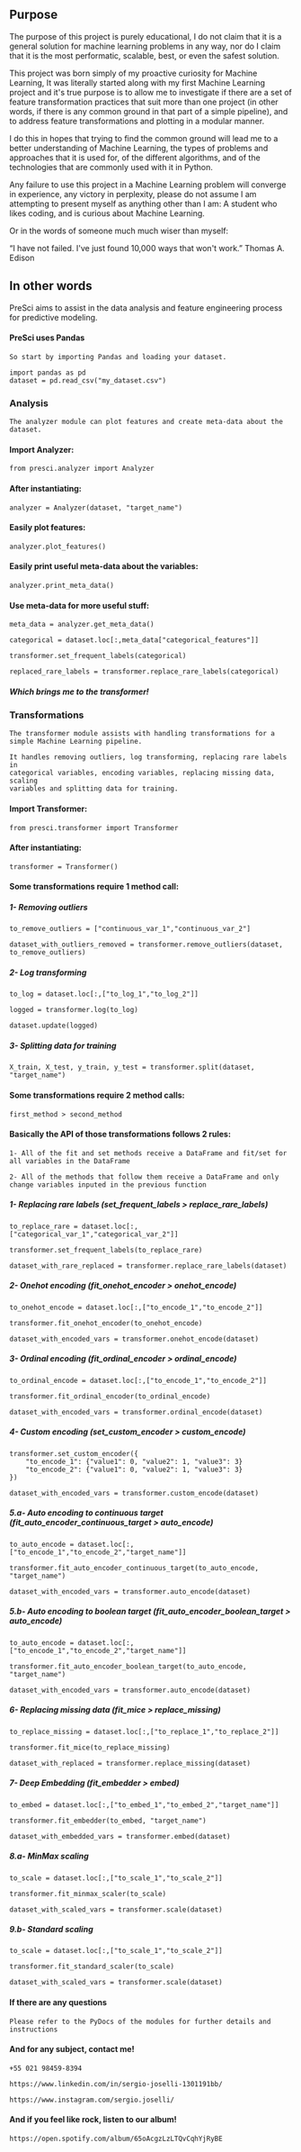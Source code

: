 ## Purpose

The purpose of this project is purely educational, I do not claim that
it is a general solution for machine learning problems in any way, nor
do I claim that it is the most performatic, scalable, best, or even the 
safest solution.

This project was born simply of my proactive curiosity for Machine Learning, 
It was literally started along with my first Machine Learning project and
it's true purpose is to allow me to investigate if there are a set of 
feature transformation practices that suit more than one project (in other
words, if there is any common ground in that part of a simple pipeline), and 
to address feature transformations and plotting in a modular manner.

I do this in hopes that trying to find the common ground will lead me to
a better understanding of Machine Learning, the types of problems and 
approaches that it is used for, of the different algorithms, and of the
technologies that are commonly used with it in Python. 

Any failure to use this project in a Machine Learning problem will converge
in experience, any victory in perplexity, please do not assume I am attempting
to present myself as anything other than I am: A student who likes coding, and
is curious about Machine Learning.

Or in the words of someone much much wiser than myself:

“I have not failed. I've just found 10,000 ways that won't work.”
Thomas A. Edison

## In other words

PreSci aims to assist in the data analysis and feature engineering
process for predictive modeling.

#### PreSci uses Pandas

    So start by importing Pandas and loading your dataset.

    import pandas as pd
    dataset = pd.read_csv("my_dataset.csv")

### Analysis

    The analyzer module can plot features and create meta-data about the dataset.

#### Import Analyzer:

    from presci.analyzer import Analyzer

#### After instantiating:

    analyzer = Analyzer(dataset, "target_name")

#### Easily plot features:

    analyzer.plot_features()

#### Easily print useful meta-data about the variables:

    analyzer.print_meta_data()

#### Use meta-data for more useful stuff:

    meta_data = analyzer.get_meta_data()

    categorical = dataset.loc[:,meta_data["categorical_features"]]

    transformer.set_frequent_labels(categorical)

    replaced_rare_labels = transformer.replace_rare_labels(categorical)

##### Which brings me to the transformer!

### Transformations

    The transformer module assists with handling transformations for a 
    simple Machine Learning pipeline.

    It handles removing outliers, log transforming, replacing rare labels in 
    categorical variables, encoding variables, replacing missing data, scaling 
    variables and splitting data for training.

#### Import Transformer:

    from presci.transformer import Transformer

#### After instantiating:

    transformer = Transformer()

#### Some transformations require 1 method call:
##### 1- Removing outliers

    to_remove_outliers = ["continuous_var_1","continuous_var_2"]

    dataset_with_outliers_removed = transformer.remove_outliers(dataset, to_remove_outliers)

##### 2- Log transforming

    to_log = dataset.loc[:,["to_log_1","to_log_2"]]

    logged = transformer.log(to_log)

    dataset.update(logged)

##### 3- Splitting data for training

    X_train, X_test, y_train, y_test = transformer.split(dataset, "target_name")

#### Some transformations require 2 method calls:

    first_method > second_method

#### Basically the API of those transformations follows 2 rules:

    1- All of the fit and set methods receive a DataFrame and fit/set for 
    all variables in the DataFrame

    2- All of the methods that follow them receive a DataFrame and only
    change variables inputed in the previous function

##### 1- Replacing rare labels (set_frequent_labels > replace_rare_labels)

    to_replace_rare = dataset.loc[:,["categorical_var_1","categorical_var_2"]]

    transformer.set_frequent_labels(to_replace_rare)

    dataset_with_rare_replaced = transformer.replace_rare_labels(dataset)

##### 2- Onehot encoding (fit_onehot_encoder > onehot_encode)

    to_onehot_encode = dataset.loc[:,["to_encode_1","to_encode_2"]]

    transformer.fit_onehot_encoder(to_onehot_encode)

    dataset_with_encoded_vars = transformer.onehot_encode(dataset)

##### 3- Ordinal encoding (fit_ordinal_encoder > ordinal_encode)

    to_ordinal_encode = dataset.loc[:,["to_encode_1","to_encode_2"]]

    transformer.fit_ordinal_encoder(to_ordinal_encode)

    dataset_with_encoded_vars = transformer.ordinal_encode(dataset)

##### 4- Custom encoding (set_custom_encoder > custom_encode)

    transformer.set_custom_encoder({
        "to_encode_1": {"value1": 0, "value2": 1, "value3": 3}
        "to_encode_2": {"value1": 0, "value2": 1, "value3": 3}
    })

    dataset_with_encoded_vars = transformer.custom_encode(dataset)

##### 5.a- Auto encoding to continuous target (fit_auto_encoder_continuous_target > auto_encode)

    to_auto_encode = dataset.loc[:,["to_encode_1","to_encode_2","target_name"]]

    transformer.fit_auto_encoder_continuous_target(to_auto_encode, "target_name")

    dataset_with_encoded_vars = transformer.auto_encode(dataset)

##### 5.b- Auto encoding to boolean target (fit_auto_encoder_boolean_target > auto_encode)

    to_auto_encode = dataset.loc[:,["to_encode_1","to_encode_2","target_name"]]

    transformer.fit_auto_encoder_boolean_target(to_auto_encode, "target_name")

    dataset_with_encoded_vars = transformer.auto_encode(dataset)

##### 6- Replacing missing data (fit_mice > replace_missing)

    to_replace_missing = dataset.loc[:,["to_replace_1","to_replace_2"]]

    transformer.fit_mice(to_replace_missing)

    dataset_with_replaced = transformer.replace_missing(dataset)

##### 7- Deep Embedding (fit_embedder > embed)

    to_embed = dataset.loc[:,["to_embed_1","to_embed_2","target_name"]]

    transformer.fit_embedder(to_embed, "target_name")

    dataset_with_embedded_vars = transformer.embed(dataset)

##### 8.a- MinMax scaling

    to_scale = dataset.loc[:,["to_scale_1","to_scale_2"]]

    transformer.fit_minmax_scaler(to_scale)

    dataset_with_scaled_vars = transformer.scale(dataset)

##### 9.b- Standard scaling

    to_scale = dataset.loc[:,["to_scale_1","to_scale_2"]]

    transformer.fit_standard_scaler(to_scale)

    dataset_with_scaled_vars = transformer.scale(dataset)

#### If there are any questions

    Please refer to the PyDocs of the modules for further details and instructions

#### And for any subject, contact me!

    +55 021 98459-8394

    https://www.linkedin.com/in/sergio-joselli-1301191bb/

    https://www.instagram.com/sergio.joselli/

#### And if you feel like rock, listen to our album!

    https://open.spotify.com/album/65oAcgzLzLTQvCqhYjRyBE


